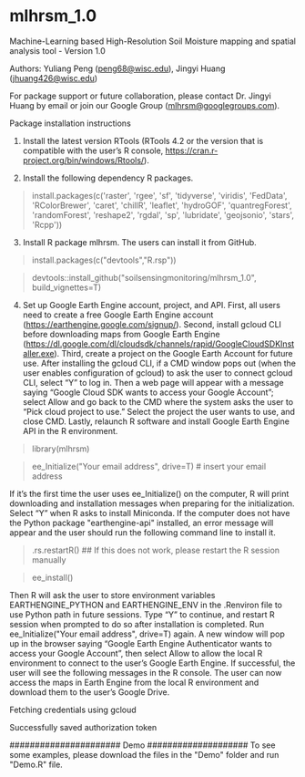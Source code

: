 # mlhrsm_1.0

Machine-Learning based High-Resolution Soil Moisture mapping and spatial analysis tool - Version 1.0

Authors: Yuliang Peng (peng68@wisc.edu), Jingyi Huang (jhuang426@wisc.edu)

For package support or future collaboration, please contact Dr. Jingyi Huang by email or join our Google Group (mlhrsm@googlegroups.com).

Package installation instructions 

1. Install the latest version RTools (RTools 4.2 or the version that is compatible with the user’s R console, https://cran.r-project.org/bin/windows/Rtools/).

2. Install the following dependency R packages.
> install.packages(c('raster', 'rgee', 'sf', 'tidyverse', 'viridis', 'FedData', 'RColorBrewer', 'caret', 'chillR', 'leaflet', 'hydroGOF', 'quantregForest', 'randomForest', 'reshape2', 'rgdal', 'sp', 'lubridate', 'geojsonio', 'stars', 'Rcpp'))

3. Install R package mlhrsm. The users can install it from GitHub.
> install.packages(c("devtools","R.rsp"))

> devtools::install_github("soilsensingmonitoring/mlhrsm_1.0", build_vignettes=T)

4. Set up Google Earth Engine account, project, and API. 
First, all users need to create a free Google Earth Engine account (https://earthengine.google.com/signup/).
Second, install gcloud CLI before downloading maps from Google Earth Engine (https://dl.google.com/dl/cloudsdk/channels/rapid/GoogleCloudSDKInstaller.exe). 
Third, create a project on the Google Earth Account for future use. After installing the gcloud CLI, if a CMD window pops out (when the user enables configuration of gcloud) to ask the user to connect gcloud CLI, select “Y” to log in. Then a web page will appear with a message saying “Google Cloud SDK wants to access your Google Account”; select Allow and go back to the CMD where the system asks the user to “Pick cloud project to use.” Select the project the user wants to use, and close CMD. Lastly, relaunch R software and install Google Earth Engine API in the R environment.

> library(mlhrsm)

> ee_Initialize("Your email address", drive=T) # insert your email address

If it’s the first time the user uses ee_Initialize() on the computer, R will print downloading and installation messages when preparing for the initialization. Select “Y” when R asks to install Miniconda. If the computer does not have the Python package "earthengine-api" installed, an error message will appear and the user should run the following command line to install it.  
	
> .rs.restartR() ## If this does not work, please restart the R session manually

> ee_install()

Then R will ask the user to store environment variables EARTHENGINE_PYTHON and EARTHENGINE_ENV in the .Renviron file to use Python path in future sessions. Type “Y” to continue, and restart R session when prompted to do so after installation is completed. Run ee_Initialize("Your email address", drive=T) again. A new window will pop up in the browser saying “Google Earth Engine Authenticator wants to access your Google Account”, then select Allow to allow the local R environment to connect to the user’s Google Earth Engine. If successful, the user will see the following messages in the R console. The user can now access the maps in Earth Engine from the local R environment and download them to the user’s Google Drive. 
	
Fetching credentials using gcloud

Successfully saved authorization token 
	
###################### Demo ####################
To see some examples, please download the files in the "Demo" folder and run "Demo.R" file.
